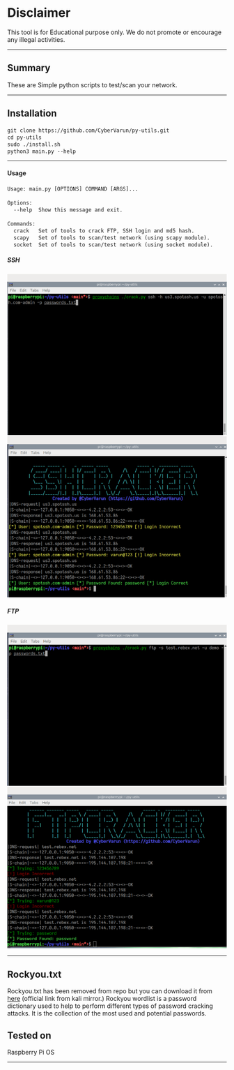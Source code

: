 # Disclaimer

This tool is for Educational purpose only. We do not promote or encourage any illegal activities.

<hr>

## Summary

These are Simple python scripts to test/scan your network.

<hr>

## Installation

```
git clone https://github.com/CyberVarun/py-utils.git 
cd py-utils
sudo ./install.sh
python3 main.py --help 
```
<hr>

#### Usage

```
Usage: main.py [OPTIONS] COMMAND [ARGS]...

Options:
  --help  Show this message and exit.

Commands:
  crack   Set of tools to crack FTP, SSH login and md5 hash.
  scapy   Set of tools to scan/test network (using scapy module).
  socket  Set of tools to scan/test network (using socket module).

```

##### SSH
![Image](./assests/ssh1.png)
![Image](./assests/ssh2.png)
##### FTP
![Image](./assests/ftp1.png)
![Image](./assests/ftp2.png)
<hr>

## Rockyou.txt

Rockyou.txt has been removed from repo but you can download it from <a href="http://mirror.anigil.com/kali/pool/main/w/wordlists/wordlists_0.3.orig.tar.gz">here</a> (official link from kali mirror.)
Rockyou wordlist is a password dictionary used to help to perform different types of password cracking attacks. It is the collection of the most used and potential passwords.

## Tested on 

Raspberry Pi OS
<hr>